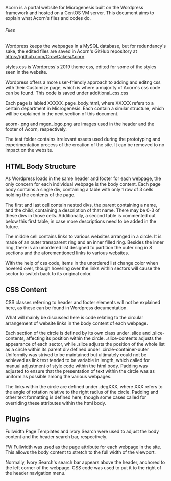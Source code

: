 Acorn is a portal website for Microgenesis built on the Wordpress framework and hosted on a CentOS VM server.
This document aims to explain what Acorn's files and codes do.



###### Files
Wordpress keeps the webpages in a MySQL database, but for redundancy's sake, 
the edited files are saved in Acorn's GitHub repository at https://github.com/CrowCakes/Acorn

styles.css is Wordpress's 2019 theme css, edited for some of the styles seen in the website.

Wordpress offers a more user-friendly approach to adding and editng css with their Customize page, which is where a majority of Acorn's css code can be found.
This code is saved under additional_css.css

Each page is labled XXXXX_page_body.html, where XXXXX refers to a certain department in Microgenesis.
Each contain a similar structure, which will be explained in the next section of this document.

acorn-.png and mgen_logo.png are images used in the header and the footer of Acorn, respectively.

The test folder contains irrelevant assets used during the prototyping and experimentation process of the creation of the site.
It can be removed to no impact on the website.



## HTML Body Structure
As Wordpress loads in the same header and footer for each webpage, the only concern for each individual webpage is the body content.
Each page body contains a single div, containing a table with only 1 row of 3 cells holding the contents of the page.

The first and last cell contain nested divs, the parent containing a name, and the child, containing a description of that name.
There may be 0-3 of these divs in those cells.
Additionally, a second table is commented out below this first table, in case more descriptions need to be added in the future.

The middle cell contains links to various websites arranged in a circle. It is made of an outer transparent ring and an inner filled ring.
Besides the inner ring, there is an unordered list designed to partition the outer ring in 8 sections and the aforementioned links to various websites.

With the help of css code, items in the unordered list change color when hovered over, though hovering over the links within sectors will cause the sector to switch back to its original color.



## CSS Content
CSS classes referring to header and footer elements will not be explained here, as these can be found in Wordpress documentation.

What will mainly be discussed here is code relating to the circular arrangement of website links in the body content of each webpage.

Each section of the circle is defined by its own class under .slice and .slice-contents, affecting its position within the circle.
.slice-contents adjusts the appearance of each sector, while .slice adjusts the position of the whole list as a circle within its parent div defined under .circle-container-outer
Uniformity was strived to be maintained but ultimately could not be achieved as link text tended to be variable in length, which called for manual adjustment of style code within the html body.
Padding was adjusted to ensure that the presentation of text within the circle was as uniform as possible among the various webpages.

The links within the circle are defined under .degXXX, where XXX refers to the angle of rotation relative to the right radius of the circle.
Padding and other text formatting is defined here, though some cases called for overriding these attributes within the html body.



## Plugins
Fullwidth Page Templates and Ivory Search were used to adjust the body content and the header search bar, respectively.

FW Fullwidth was used as the page attribute for each webpage in the site. This allows the body content to stretch to the full width of the viewport.

Normally, Ivory Search's search bar appears above the header, anchored to the left corner of the webpage. CSS code was used to put it to the right of the header navigation menu.